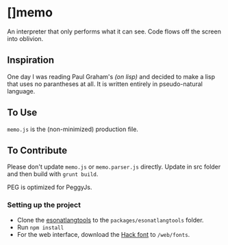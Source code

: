 # []memo

An interpreter that only performs what it can see. Code flows off the screen into oblivion.

## Inspiration

One day I was reading Paul Graham's *(on lisp)* and decided to make a lisp that uses no parantheses at all. It is written entirely in pseudo-natural language.



## To Use

`memo.js` is the (non-minimized) production file.

## To Contribute

Please don't update `memo.js` or `memo.parser.js` directly. Update in src folder and then build with `grunt build`. 

PEG is optimized for PeggyJs. 

### Setting up the project

* Clone the <a href="https://github.com/rottytooth/esonatlangtools">esonatlangtools</a> to the `packages/esonatlangtools` folder.
* Run `npm install`
* For the web interface, download the [Hack font](https://www.dafont.com/hack.font) to `/web/fonts`.

